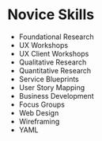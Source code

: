 # Novice Skills

* Foundational Research
* UX Workshops
* UX Client Workshops
* Qualitative Research
* Quantitative Research
* Service Blueprints
* User Story Mapping
* Business Development
* Focus Groups
* Web Design
* Wireframing
* YAML
